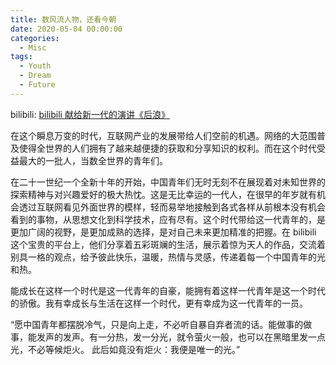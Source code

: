 ```yaml
---
title: 数风流人物，还看今朝
date: 2020-05-04 00:00:00
categories:
  - Misc
tags:
  - Youth
  - Dream
  - Future
---
```


bilibili: [bilibili 献给新一代的演讲《后浪》](https://www.bilibili.com/video/BV1FV411d7u7)

<!-- / CONTENT HIDDEN BY AUTHOR / -->

在这个瞬息万变的时代，互联网产业的发展带给人们空前的机遇。网络的大范围普及使得全世界的人们拥有了越来越便捷的获取和分享知识的权利。而在这个时代受益最大的一批人，当数全世界的青年们。

在二十一世纪一个全新十年的开始，中国青年们无时无刻不在展现着对未知世界的探索精神与对兴趣爱好的极大热忱。这是无比幸运的一代人，在很早的年岁就有机会透过互联网看见外面世界的模样，轻而易举地接触到各式各样从前根本没有机会看到的事物，从思想文化到科学技术，应有尽有。这个时代带给这一代青年的，是更加广阔的视野，是更加成熟的选择，是对自己未来更加精准的把握。在 bilibili 这个宝贵的平台上，他们分享着五彩斑斓的生活，展示着惊为天人的作品，交流着别具一格的观点，给予彼此快乐，温暖，热情与灵感，传递着每一个中国青年的光和热。

能成长在这样一个时代是这一代青年的自豪，能拥有着这样一代青年是这一个时代的骄傲。我有幸成长与生活在这样一个时代，更有幸成为这一代青年的一员。

“愿中国青年都摆脱冷气，只是向上走，不必听自暴自弃者流的话。能做事的做事，能发声的发声。有一分热，发一分光，就令萤火一般，也可以在黑暗里发一点光，不必等候炬火。 此后如竟没有炬火：我便是唯一的光。”
